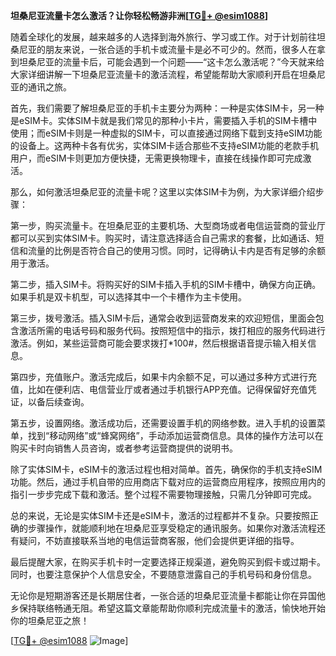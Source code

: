 **坦桑尼亚流量卡怎么激活？让你轻松畅游非洲[[TG💪+ @esim1088](https://t.me/s/esim1088)]**

随着全球化的发展，越来越多的人选择到海外旅行、学习或工作。对于计划前往坦桑尼亚的朋友来说，一张合适的手机卡或流量卡是必不可少的。然而，很多人在拿到坦桑尼亚的流量卡后，可能会遇到一个问题——“这卡怎么激活呢？”今天就来给大家详细讲解一下坦桑尼亚流量卡的激活流程，希望能帮助大家顺利开启在坦桑尼亚的通讯之旅。

首先，我们需要了解坦桑尼亚的手机卡主要分为两种：一种是实体SIM卡，另一种是eSIM卡。实体SIM卡就是我们常见的那种小卡片，需要插入手机的SIM卡槽中使用；而eSIM卡则是一种虚拟的SIM卡，可以直接通过网络下载到支持eSIM功能的设备上。这两种卡各有优劣，实体SIM卡适合那些不支持eSIM功能的老款手机用户，而eSIM卡则更加方便快捷，无需更换物理卡，直接在线操作即可完成激活。

那么，如何激活坦桑尼亚的流量卡呢？这里以实体SIM卡为例，为大家详细介绍步骤：

第一步，购买流量卡。在坦桑尼亚的主要机场、大型商场或者电信运营商的营业厅都可以买到实体SIM卡。购买时，请注意选择适合自己需求的套餐，比如通话、短信和流量的比例是否符合自己的使用习惯。同时，记得确认卡内是否有足够的余额用于激活。

第二步，插入SIM卡。将购买好的SIM卡插入手机的SIM卡槽中，确保方向正确。如果手机是双卡机型，可以选择其中一个卡槽作为主卡使用。

第三步，拨号激活。插入SIM卡后，通常会收到运营商发来的欢迎短信，里面会包含激活所需的电话号码和服务代码。按照短信中的指示，拨打相应的服务代码进行激活。例如，某些运营商可能会要求拨打*100#，然后根据语音提示输入相关信息。

第四步，充值账户。激活完成后，如果卡内余额不足，可以通过多种方式进行充值，比如在便利店、电信营业厅或者通过手机银行APP充值。记得保留好充值凭证，以备后续查询。

第五步，设置网络。激活成功后，还需要设置手机的网络参数。进入手机的设置菜单，找到“移动网络”或“蜂窝网络”，手动添加运营商信息。具体的操作方法可以在购买卡时向销售人员咨询，或者参考运营商提供的说明书。

除了实体SIM卡，eSIM卡的激活过程也相对简单。首先，确保你的手机支持eSIM功能。然后，通过手机自带的应用商店下载对应的运营商应用程序，按照应用内的指引一步步完成下载和激活。整个过程不需要物理接触，只需几分钟即可完成。

总的来说，无论是实体SIM卡还是eSIM卡，激活的过程都并不复杂。只要按照正确的步骤操作，就能顺利地在坦桑尼亚享受稳定的通讯服务。如果你对激活流程还有疑问，不妨直接联系当地的电信运营商客服，他们会提供更详细的指导。

最后提醒大家，在购买手机卡时一定要选择正规渠道，避免购买到假卡或过期卡。同时，也要注意保护个人信息安全，不要随意泄露自己的手机号码和身份信息。

无论你是短期游客还是长期居住者，一张合适的坦桑尼亚流量卡都能让你在异国他乡保持联络畅通无阻。希望这篇文章能帮助你顺利完成流量卡的激活，愉快地开始你的坦桑尼亚之旅！

[[TG💪+ @esim1088](https://t.me/s/esim1088) ![Image](https://i.postimg.cc/4NQfJmqS/Snipaste-2025-05-13-00-14-12.png)]